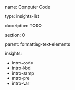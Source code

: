 name: Computer Code

type: insights-list

description: TODO

section: 0

parent: formatting-text-elements

insights:
  - intro-code
  - intro-kbd
  - intro-samp
  - intro-pre
  - intro-var
 
